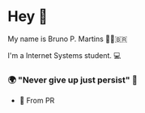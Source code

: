# Hey 👋

My name is Bruno P. Martins 👩🏼‍🇧🇷

I'm a Internet Systems student.  💻


### 🌍 "Never give up just persist" 🧠

- 📍 From PR
